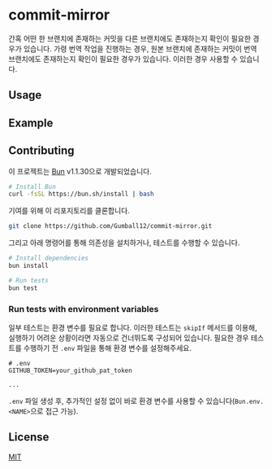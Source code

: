 # commit-mirror

간혹 어떤 한 브랜치에 존재하는 커밋을 다른 브랜치에도 존재하는지 확인이 필요한 경우가 있습니다. 가령 번역 작업을 진행하는 경우, 원본 브랜치에 존재하는 커밋이 번역 브랜치에도 존재하는지 확인이 필요한 경우가 있습니다. 이러한 경우 사용할 수 있습니다.

## Usage

## Example

## Contributing

이 프로젝트는 [Bun](https://bun.sh) v1.1.30으로 개발되었습니다.

```bash
# Install Bun
curl -fsSL https://bun.sh/install | bash
```

기여를 위해 이 리포지토리를 클론합니다.

```bash
git clone https://github.com/Gumball12/commit-mirror.git
```

그리고 아래 명령어를 통해 의존성을 설치하거나, 테스트를 수행할 수 있습니다.

```bash
# Install dependencies
bun install

# Run tests
bun test
```

### Run tests with environment variables

일부 테스트는 환경 변수를 필요로 합니다. 이러한 테스트는 `skipIf` 메서드를 이용해, 실행하기 어려운 상황이라면 자동으로 건너뛰도록 구성되어 있습니다. 필요한 경우 테스트를 수행하기 전 `.env` 파일을 통해 환경 변수를 설정해주세요.

```env
# .env
GITHUB_TOKEN=your_github_pat_token

...
```

`.env` 파일 생성 후, 추가적인 설정 없이 바로 환경 변수를 사용할 수 있습니다(`Bun.env.<NAME>`으로 접근 가능).

## License

[MIT](./LICENSE)
